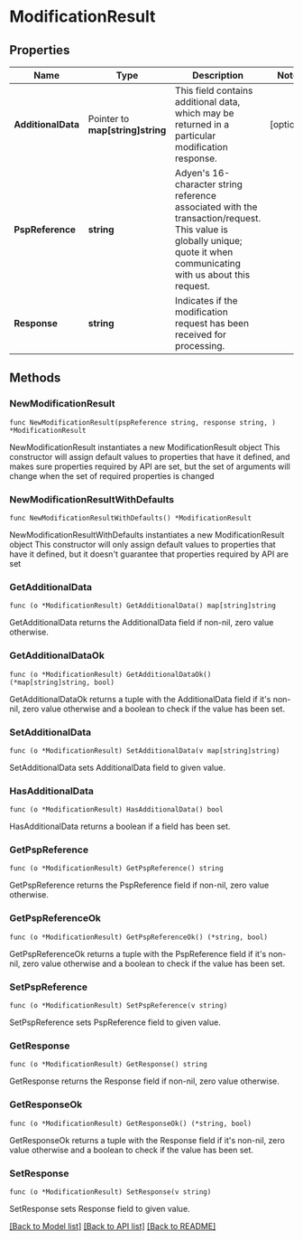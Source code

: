 # ModificationResult

## Properties

Name | Type | Description | Notes
------------ | ------------- | ------------- | -------------
**AdditionalData** | Pointer to **map[string]string** | This field contains additional data, which may be returned in a particular modification response. | [optional] 
**PspReference** | **string** | Adyen&#39;s 16-character string reference associated with the transaction/request. This value is globally unique; quote it when communicating with us about this request. | 
**Response** | **string** | Indicates if the modification request has been received for processing. | 

## Methods

### NewModificationResult

`func NewModificationResult(pspReference string, response string, ) *ModificationResult`

NewModificationResult instantiates a new ModificationResult object
This constructor will assign default values to properties that have it defined,
and makes sure properties required by API are set, but the set of arguments
will change when the set of required properties is changed

### NewModificationResultWithDefaults

`func NewModificationResultWithDefaults() *ModificationResult`

NewModificationResultWithDefaults instantiates a new ModificationResult object
This constructor will only assign default values to properties that have it defined,
but it doesn't guarantee that properties required by API are set

### GetAdditionalData

`func (o *ModificationResult) GetAdditionalData() map[string]string`

GetAdditionalData returns the AdditionalData field if non-nil, zero value otherwise.

### GetAdditionalDataOk

`func (o *ModificationResult) GetAdditionalDataOk() (*map[string]string, bool)`

GetAdditionalDataOk returns a tuple with the AdditionalData field if it's non-nil, zero value otherwise
and a boolean to check if the value has been set.

### SetAdditionalData

`func (o *ModificationResult) SetAdditionalData(v map[string]string)`

SetAdditionalData sets AdditionalData field to given value.

### HasAdditionalData

`func (o *ModificationResult) HasAdditionalData() bool`

HasAdditionalData returns a boolean if a field has been set.

### GetPspReference

`func (o *ModificationResult) GetPspReference() string`

GetPspReference returns the PspReference field if non-nil, zero value otherwise.

### GetPspReferenceOk

`func (o *ModificationResult) GetPspReferenceOk() (*string, bool)`

GetPspReferenceOk returns a tuple with the PspReference field if it's non-nil, zero value otherwise
and a boolean to check if the value has been set.

### SetPspReference

`func (o *ModificationResult) SetPspReference(v string)`

SetPspReference sets PspReference field to given value.


### GetResponse

`func (o *ModificationResult) GetResponse() string`

GetResponse returns the Response field if non-nil, zero value otherwise.

### GetResponseOk

`func (o *ModificationResult) GetResponseOk() (*string, bool)`

GetResponseOk returns a tuple with the Response field if it's non-nil, zero value otherwise
and a boolean to check if the value has been set.

### SetResponse

`func (o *ModificationResult) SetResponse(v string)`

SetResponse sets Response field to given value.



[[Back to Model list]](../README.md#documentation-for-models) [[Back to API list]](../README.md#documentation-for-api-endpoints) [[Back to README]](../README.md)


